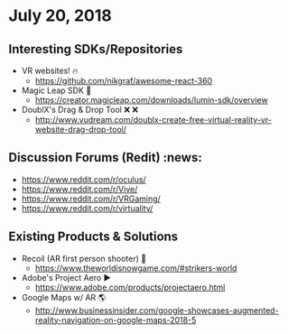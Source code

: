# July 20, 2018

## Interesting SDKs/Repositories

* VR websites! :fire:
  * https://github.com/nikgraf/awesome-react-360
* Magic Leap SDK :tophat:
  * https://creator.magicleap.com/downloads/lumin-sdk/overview
* DoublX's Drag & Drop Tool :x: :x:
  * http://www.vudream.com/doublx-create-free-virtual-reality-vr-website-drag-drop-tool/

## Discussion Forums (Redit) :news:
* https://www.reddit.com/r/oculus/
* https://www.reddit.com/r/Vive/
* https://www.reddit.com/r/VRGaming/
* https://www.reddit.com/r/virtuality/

## Existing Products & Solutions

* Recoil (AR first person shooter) :gun:
  * https://www.theworldisnowgame.com/#strikers-world
* Adobe's Project Aero :arrow_forward:
  * https://www.adobe.com/products/projectaero.html
* Google Maps w/ AR :earth_americas:
  * http://www.businessinsider.com/google-showcases-augmented-reality-navigation-on-google-maps-2018-5

